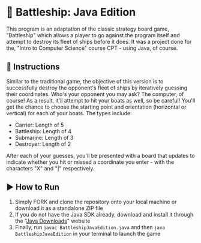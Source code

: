 # 🚢 Battleship: Java Edition

This program is an adaptation of the classic strategy board game, "Battleship" which allows a player to go against the program itself and attempt to destroy its fleet of ships before it does. It was a project done for the, "Intro to Computer Science" course CPT - using Java, of course.

## 📃 Instructions

Similar to the traditional game, the objective of this version is to successfully destroy the opponent's fleet of ships by iteratively guessing their coordinates. Who's your opponent you may ask? The computer, of course! As a result, it'll attempt to hit your boats as well, so be careful! You'll get the chance to choose the starting point and orientation (horizontal or vertical) for each of your boats. The types include:
- Carrier: Length of 5
- Battleship: Length of 4
- Submarine: Length of 3
- Destroyer: Length of 2

After each of your guesses, you'll be presented with a board that updates to indicate whether you hit or missed a coordinate you enter - with the characters "X" and "|" respectively.

## ▶️ How to Run

1. Simply FORK and clone the repository onto your local machine or download it as a standalone ZIP file
2. If you do not have the Java SDK already, download and install it through the "[Java Downloads](https://www.oracle.com/java/technologies/downloads)" website
3. Finally, run ```javac BattleshipJavaEdition.java``` and then ```java BattleshipJavaEdition``` in your terminal to launch the game
